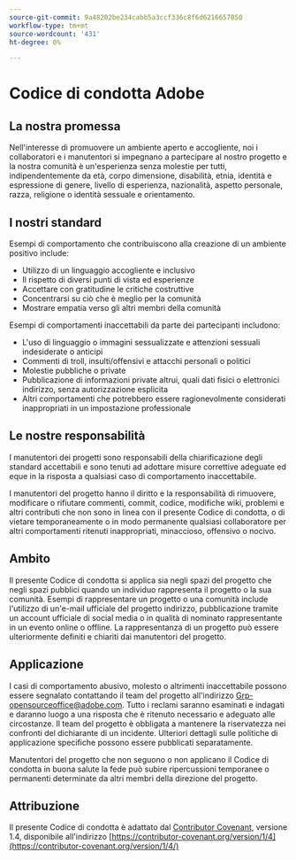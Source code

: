 ```yaml
---
source-git-commit: 9a48202be234cabb5a3ccf336c8f6d6216657050
workflow-type: tm+mt
source-wordcount: '431'
ht-degree: 0%

---
```

# Codice di condotta Adobe

## La nostra promessa

Nell&#39;interesse di promuovere un ambiente aperto e accogliente, noi
i collaboratori e i manutentori si impegnano a partecipare al nostro progetto e
la nostra comunità è un&#39;esperienza senza molestie per tutti, indipendentemente da età, corpo
dimensione, disabilità, etnia, identità e espressione di genere, livello di esperienza,
nazionalità, aspetto personale, razza, religione o identità sessuale e
orientamento.

## I nostri standard

Esempi di comportamento che contribuiscono alla creazione di un ambiente positivo
include:

* Utilizzo di un linguaggio accogliente e inclusivo
* Il rispetto di diversi punti di vista ed esperienze
* Accettare con gratitudine le critiche costruttive
* Concentrarsi su ciò che è meglio per la comunità
* Mostrare empatia verso gli altri membri della comunità

Esempi di comportamenti inaccettabili da parte dei partecipanti includono:

* L&#39;uso di linguaggio o immagini sessualizzate e attenzioni sessuali indesiderate o
anticipi
* Commenti di troll, insulti/offensivi e attacchi personali o politici
* Molestie pubbliche o private
* Pubblicazione di informazioni private altrui, quali dati fisici o elettronici
indirizzo, senza autorizzazione esplicita
* Altri comportamenti che potrebbero essere ragionevolmente considerati inappropriati in un
impostazione professionale

## Le nostre responsabilità

I manutentori dei progetti sono responsabili della chiarificazione degli standard accettabili
e sono tenuti ad adottare misure correttive adeguate ed eque in
la risposta a qualsiasi caso di comportamento inaccettabile.

I manutentori del progetto hanno il diritto e la responsabilità di rimuovere, modificare o
rifiutare commenti, commit, codice, modifiche wiki, problemi e altri contributi
che non sono in linea con il presente Codice di condotta, o di vietare temporaneamente o
in modo permanente qualsiasi collaboratore per altri comportamenti ritenuti inappropriati,
minaccioso, offensivo o nocivo.

## Ambito

Il presente Codice di condotta si applica sia negli spazi del progetto che negli spazi pubblici
quando un individuo rappresenta il progetto o la sua comunità. Esempi di
rappresentare un progetto o una comunità include l&#39;utilizzo di un&#39;e-mail ufficiale del progetto
indirizzo, pubblicazione tramite un account ufficiale di social media o in qualità di nominato
rappresentante in un evento online o offline. La rappresentanza di un progetto può essere
ulteriormente definiti e chiariti dai manutentori del progetto.

## Applicazione

I casi di comportamento abusivo, molesto o altrimenti inaccettabile possono essere
segnalato contattando il team del progetto all&#39;indirizzo Grp-opensourceoffice@adobe.com. Tutto
i reclami saranno esaminati e indagati e daranno luogo a una risposta che
è ritenuto necessario e adeguato alle circostanze. Il team del progetto è
obbligata a mantenere la riservatezza nei confronti del dichiarante di un incidente.
Ulteriori dettagli sulle politiche di applicazione specifiche possono essere pubblicati separatamente.

Manutentori del progetto che non seguono o non applicano il Codice di condotta in buona salute
la fede può subire ripercussioni temporanee o permanenti determinate da altri
membri della direzione del progetto.

## Attribuzione

Il presente Codice di condotta è adattato dal [Contributor Covenant](https://contributor-covenant.org), versione 1.4,
disponibile all&#39;indirizzo [https://contributor-covenant.org/version/1/4](https://contributor-covenant.org/version/1/4/)
